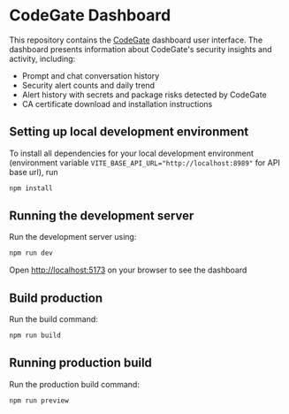 # CodeGate Dashboard

This repository contains the [CodeGate](https://github.com/stacklok/codegate)
dashboard user interface. The dashboard presents information about CodeGate's
security insights and activity, including:

- Prompt and chat conversation history
- Security alert counts and daily trend
- Alert history with secrets and package risks detected by CodeGate
- CA certificate download and installation instructions

## Setting up local development environment

To install all dependencies for your local development environment (environment variable `VITE_BASE_API_URL="http://localhost:8989"` for API base url), run

```bash
npm install
```

## Running the development server

Run the development server using:

```bash
npm run dev
```

Open <http://localhost:5173> on your browser to see the dashboard

## Build production

Run the build command:

```bash
npm run build
```

## Running production build

Run the production build command:

```bash
npm run preview
```
